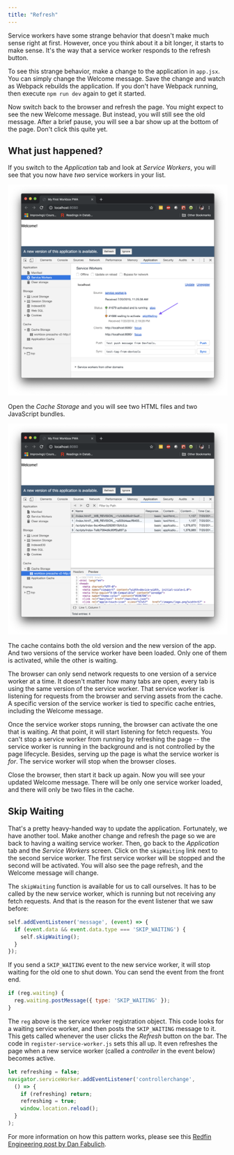 ```yaml
---
title: "Refresh"
---
```


Service workers have some strange behavior that doesn't make much sense right at first.
However, once you think about it a bit longer, it starts to make sense.
It's the way that a service worker responds to the refresh button.

To see this strange behavior, make a change to the application in `app.jsx`.
You can simply change the Welcome message.
Save the change and watch as Webpack rebuilds the application.
If you don't have Webpack running, then execute `npm run dev` again to get it started.

Now switch back to the browser and refresh the page.
You might expect to see the new Welcome message.
But instead, you will still see the old message.
After a brief pause, you will see a bar show up at the bottom of the page.
Don't click this quite yet.

## What just happened?

If you switch to the *Application* tab and look at *Service Workers*, you will see that you now have *two* service workers in your list.

![Two service workers listed in the browser](./two-service-workers.png)

Open the *Cache Storage* and you will see two HTML files and two JavaScript bundles.

![Four files total in Cache Storage](./four-files-in-cache.png)

The cache contains both the old version and the new version of the app.
And two versions of the service worker have been loaded.
Only one of them is activated, while the other is waiting.

The browser can only send network requests to one version of a service worker at a time.
It doesn't matter how many tabs are open, every tab is using the same version of the service worker.
That service worker is listening for requests from the browser and serving assets from the cache.
A specific version of the service worker is tied to specific cache entries, including the Welcome message.

Once the service worker stops running, the browser can activate the one that is waiting.
At that point, it will start listening for fetch requests.
You can't stop a service worker from running by refreshing the page -- the service worker is running in the background and is not controlled by the page lifecycle.
Besides, serving up the page is what the service worker is *for*.
The service worker will stop when the browser closes.

Close the browser, then start it back up again.
Now you will see your updated Welcome message.
There will be only one service worker loaded, and there will only be two files in the cache.

## Skip Waiting

That's a pretty heavy-handed way to update the application.
Fortunately, we have another tool.
Make another change and refresh the page so we are back to having a waiting service worker.
Then, go back to the *Application* tab and the *Service Workers* screen.
Click on the `skipWaiting` link next to the second service worker.
The first service worker will be stopped and the second will be activated.
You will also see the page refresh, and the Welcome message will change.

The `skipWaiting` function is available for us to call ourselves.
It has to be called by the new service worker, which is running but not receiving any fetch requests.
And that is the reason for the event listener that we saw before:

```javascript
self.addEventListener('message', (event) => {
  if (event.data && event.data.type === 'SKIP_WAITING') {
    self.skipWaiting();
  }
});
```

If you send a `SKIP_WAITING` event to the new service worker, it will stop waiting for the old one to shut down.
You can send the event from the front end.

```javascript
if (reg.waiting) {
  reg.waiting.postMessage({ type: 'SKIP_WAITING' });
}
```

The `reg` above is the service worker registration object.
This code looks for a waiting service worker, and then posts the `SKIP_WAITING` message to it.
This gets called whenever the user clicks the *Refresh* button on the bar.
The code in `register-service-worker.js` sets this all up.
It even refreshes the page when a new service worker (called a *controller* in the event below) becomes active.

```javascript
let refreshing = false;
navigator.serviceWorker.addEventListener('controllerchange',
  () => {
    if (refreshing) return;
    refreshing = true;
    window.location.reload();
  }
);
```

For more information on how this pattern works, please see this [Redfin Engineering post by Dan Fabulich](https://redfin.engineering/how-to-fix-the-refresh-button-when-using-service-workers-a8e27af6df68).
